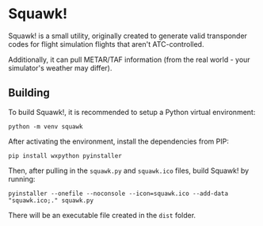 # Squawk!

Squawk! is a small utility, originally created to generate valid transponder
codes for flight simulation flights that aren't ATC-controlled.

Additionally, it can pull METAR/TAF information (from the real world - your
simulator's weather may differ).

## Building

To build Squawk!, it is recommended to setup a Python virtual environment:

```
python -m venv squawk
```

After activating the environment, install the dependencies from PIP:

```
pip install wxpython pyinstaller
```

Then, after pulling in the `squawk.py` and `squawk.ico` files, build Squawk!
by running:

```
pyinstaller --onefile --noconsole --icon=squawk.ico --add-data "squawk.ico;." squawk.py
```

There will be an executable file created in the `dist` folder.
